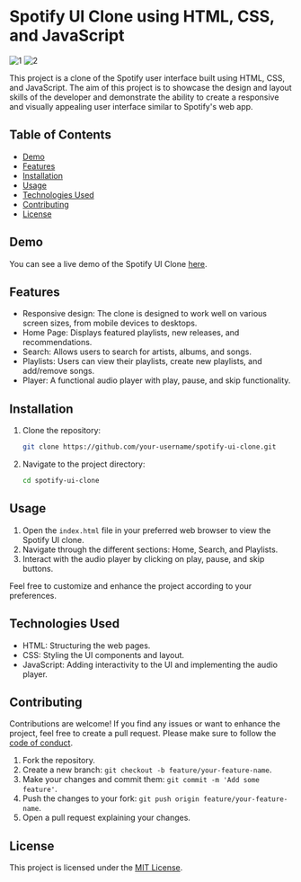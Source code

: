 # Spotify UI Clone using HTML, CSS, and JavaScript

![1](https://github.com/abdul-1432/Spotify-UI-Clone/assets/124916666/4734607b-a18a-4c71-9e52-f7481d483e02)
![2](https://github.com/abdul-1432/Spotify-UI-Clone/assets/124916666/2c0939c8-3bd7-4c90-8f53-f5104654f3c8)


This project is a clone of the Spotify user interface built using HTML, CSS, and JavaScript. The aim of this project is to showcase the design and layout skills of the developer and demonstrate the ability to create a responsive and visually appealing user interface similar to Spotify's web app.

## Table of Contents

- [Demo](#demo)
- [Features](#features)
- [Installation](#installation)
- [Usage](#usage)
- [Technologies Used](#technologies-used)
- [Contributing](#contributing)
- [License](#license)

## Demo

You can see a live demo of the Spotify UI Clone [here](https://codepen.io/abdul-1432/pen/rNoVXax).

## Features

- Responsive design: The clone is designed to work well on various screen sizes, from mobile devices to desktops.
- Home Page: Displays featured playlists, new releases, and recommendations.
- Search: Allows users to search for artists, albums, and songs.
- Playlists: Users can view their playlists, create new playlists, and add/remove songs.
- Player: A functional audio player with play, pause, and skip functionality.

## Installation

1. Clone the repository:

   ```bash
   git clone https://github.com/your-username/spotify-ui-clone.git
   ```

2. Navigate to the project directory:

   ```bash
   cd spotify-ui-clone
   ```

## Usage

1. Open the `index.html` file in your preferred web browser to view the Spotify UI clone.
2. Navigate through the different sections: Home, Search, and Playlists.
3. Interact with the audio player by clicking on play, pause, and skip buttons.

Feel free to customize and enhance the project according to your preferences.

## Technologies Used

- HTML: Structuring the web pages.
- CSS: Styling the UI components and layout.
- JavaScript: Adding interactivity to the UI and implementing the audio player.

## Contributing

Contributions are welcome! If you find any issues or want to enhance the project, feel free to create a pull request. Please make sure to follow the [code of conduct](CODE_OF_CONDUCT.md).

1. Fork the repository.
2. Create a new branch: `git checkout -b feature/your-feature-name`.
3. Make your changes and commit them: `git commit -m 'Add some feature'`.
4. Push the changes to your fork: `git push origin feature/your-feature-name`.
5. Open a pull request explaining your changes.

## License

This project is licensed under the [MIT License](LICENSE).
